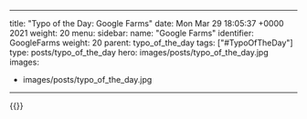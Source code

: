 
---
title: "Typo of the Day: Google Farms"
date: Mon Mar 29 18:05:37 +0000 2021
weight: 20
menu:
  sidebar:
    name: "Google Farms"
    identifier: GoogleFarms
    weight: 20
    parent: typo_of_the_day
tags: ["#TypoOfTheDay"]
type: posts/typo_of_the_day
hero: images/posts/typo_of_the_day.jpg
images:
- images/posts/typo_of_the_day.jpg
---


{{<x user="mariatta" id="1376596420732448769">}}

